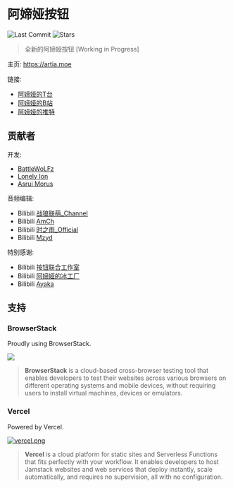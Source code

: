 # 阿媂娅按钮

![Last Commit](https://img.shields.io/github/last-commit/BattleWoLFz99/artia.moe)
![Stars](https://img.shields.io/github/stars/BattleWoLFz99/artia.moe)

> 全新的阿媂娅按钮     [Working in Progress]

主页: https://artia.moe

链接:

* [阿媂娅的T台](https://www.twitch.tv/artia_hololive)
* [阿媂娅的B站](https://space.bilibili.com/511613155/)
* [阿媂娅的推特](https://twitter.com/Artia_OW)

## 贡献者

开发:

- [BattleWoLFz](https://github.com/BattleWoLFz99)
- [Lonely Ion](https://github.com/lonelyion)
- [Asrui Morus](https://github.com/Morxi)

音频编辑:

- Bilibili [战狼联萌_Channel](https://space.bilibili.com/7190402)
- Bilibili [AmCh](https://space.bilibili.com/561522)
- Bilibili [时之雨_Official](https://space.bilibili.com/12343920)
- Bilibili [Mzyd](https://space.bilibili.com/4288592)

特别感谢:

- Bilibili [按钮联合工作室](https://space.bilibili.com/345725508)
- Bilibili [阿媂娅的冰工厂](https://space.bilibili.com/593654407)
- Bilibili [Ayaka](https://space.bilibili.com/11936677/)


## 支持

### BrowserStack

Proudly using BrowserStack.

[![](https://i.loli.net/2017/09/27/59cbc16b0f8b4.png)](https://www.browserstack.com/)

> **BrowserStack** is a cloud-based cross-browser testing tool that enables developers to test their websites across various browsers on different operating systems and mobile devices, without requiring users to install virtual machines, devices or emulators.

### Vercel

Powered by Vercel.

[![vercel.png](https://i.loli.net/2020/07/18/rPah8FVmqBXL6dj.png)](https://www.vercel.com/?utm_source=oruyanke)

> **​Vercel** is a cloud platform for static sites and Serverless Functions that fits perfectly with your workflow. It enables developers to host Jamstack websites and web services that deploy instantly, scale automatically, and requires no supervision, all with no configuration.
